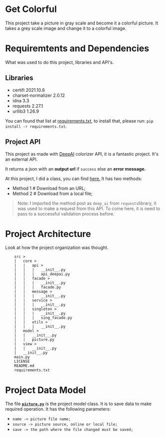 # Get Colorful

This project take a picture in gray scale and become it a colorful picture. It takes a grey scale image and change it to a colorful image.

# Requiremtents and Dependencies

What was used to do this project, libraries and API's.

## Libraries

* certifi 2021.10.8
* charset-normalizer 2.0.12
* idna 3.3
* requests 2.27.1
* urllib3 1.26.9

You can found that list at [requirements.txt](requirements.txt), to install that, please run: <code>pip install -r requirements.txt</code>.

## Project API

This project as made with [DeepAI](https://deepai.org/machine-learning-model/colorizer) colorizer API, it is a fantastic project. It's an external API.

It returns a json with an **output url** if ```success``` else an **error message.**

At this project, I did a class, you can find [here.](src/core/api/api_deepai.py) It has two methods:

* Method 1 # Download from an URL;
* Method 2 # Download from a local file;

> Note: I imported the method post as ```deep_ai``` from ```requests```library, it was used to make a request from this API. To come here, it is need to pass to a successful validation process before.


# Project Architecture

Look at how the project organization was thought.

```
    src >
    |   core >
    |   |   api >
    |   |   |   __init__.py
    |   |   |   api_deepai.py
    |   |   facade >
    |   |   |   __init__.py
    |   |   |   facade.py
    |   |   message >
    |   |   |   __init__.py
    |   |   service >
    |   |   |   __init__.py
    |   |   singleton >
    |   |   |   __init__.py
    |   |   |   sing_facade.py
    |   |   utils >
    |   |   |   __init__.py
    |   model >
    |   |   __init__.py
    |   |   picture.py
    |   view >
    |   |   __init__.py
    |   __init__.py
    main.py
    LICENSE
    README.md
    requirements.txt
```

# Project Data Model

The file **[```picture.py```](src/model/picture.py)** is the project model class. It is to save data to make required operation. It has the following parameters:

* ```name -> picture file name;```
* ```source -> picture source, online or local file;```
* ```save -> the path where the file changed must be saved;```
